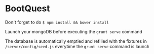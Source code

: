 BootQuest
=========

Don't forget to do `$ npm install && bower install`

Launch your mongoDB before executing the `grunt serve` command

The database is automatically emptied and refilled with the fixtures in `/server/config/seed.js` everytime the `grunt serve` command is launch